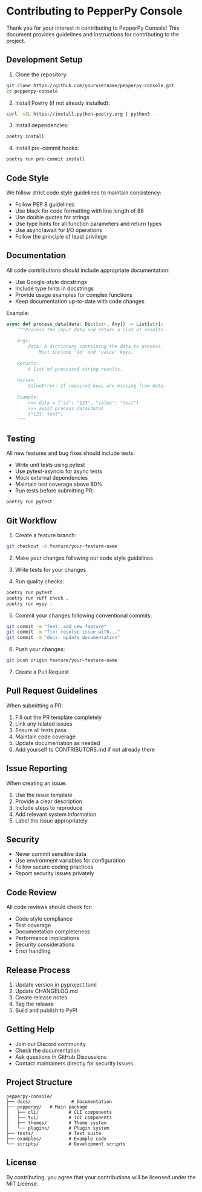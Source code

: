 # Contributing to PepperPy Console

Thank you for your interest in contributing to PepperPy Console! This document provides guidelines and instructions for contributing to the project.

## Development Setup

1. Clone the repository:
```bash
git clone https://github.com/yourusername/pepperpy-console.git
cd pepperpy-console
```

2. Install Poetry (if not already installed):
```bash
curl -sSL https://install.python-poetry.org | python3 -
```

3. Install dependencies:
```bash
poetry install
```

4. Install pre-commit hooks:
```bash
poetry run pre-commit install
```

## Code Style

We follow strict code style guidelines to maintain consistency:

- Follow PEP 8 guidelines
- Use black for code formatting with line length of 88
- Use double quotes for strings
- Use type hints for all function parameters and return types
- Use async/await for I/O operations
- Follow the principle of least privilege

## Documentation

All code contributions should include appropriate documentation:

- Use Google-style docstrings
- Include type hints in docstrings
- Provide usage examples for complex functions
- Keep documentation up-to-date with code changes

Example:
```python
async def process_data(data: Dict[str, Any]) -> List[str]:
    """Process the input data and return a list of results.
    
    Args:
        data: A dictionary containing the data to process.
            Must include 'id' and 'value' keys.
            
    Returns:
        A list of processed string results.
        
    Raises:
        ValueError: If required keys are missing from data.
        
    Example:
        >>> data = {"id": "123", "value": "test"}
        >>> await process_data(data)
        ["123: test"]
    """
```

## Testing

All new features and bug fixes should include tests:

- Write unit tests using pytest
- Use pytest-asyncio for async tests
- Mock external dependencies
- Maintain test coverage above 80%
- Run tests before submitting PR:
```bash
poetry run pytest
```

## Git Workflow

1. Create a feature branch:
```bash
git checkout -b feature/your-feature-name
```

2. Make your changes following our code style guidelines

3. Write tests for your changes

4. Run quality checks:
```bash
poetry run pytest
poetry run ruff check .
poetry run mypy .
```

5. Commit your changes following conventional commits:
```bash
git commit -m "feat: add new feature"
git commit -m "fix: resolve issue with..."
git commit -m "docs: update documentation"
```

6. Push your changes:
```bash
git push origin feature/your-feature-name
```

7. Create a Pull Request

## Pull Request Guidelines

When submitting a PR:

1. Fill out the PR template completely
2. Link any related issues
3. Ensure all tests pass
4. Maintain code coverage
5. Update documentation as needed
6. Add yourself to CONTRIBUTORS.md if not already there

## Issue Reporting

When creating an issue:

1. Use the issue template
2. Provide a clear description
3. Include steps to reproduce
4. Add relevant system information
5. Label the issue appropriately

## Security

- Never commit sensitive data
- Use environment variables for configuration
- Follow secure coding practices
- Report security issues privately

## Code Review

All code reviews should check for:

- Code style compliance
- Test coverage
- Documentation completeness
- Performance implications
- Security considerations
- Error handling

## Release Process

1. Update version in pyproject.toml
2. Update CHANGELOG.md
3. Create release notes
4. Tag the release
5. Build and publish to PyPI

## Getting Help

- Join our Discord community
- Check the documentation
- Ask questions in GitHub Discussions
- Contact maintainers directly for security issues

## Project Structure

```
pepperpy-console/
├── docs/               # Documentation
├── pepperpy/   # Main package
│   ├── cli/           # CLI components
│   ├── tui/           # TUI components
│   ├── themes/        # Theme system
│   └── plugins/       # Plugin system
├── tests/             # Test suite
├── examples/          # Example code
└── scripts/           # Development scripts
```

## License

By contributing, you agree that your contributions will be licensed under the MIT License. 
